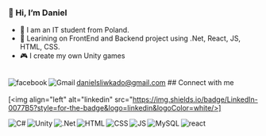 ### 👋 Hi, I’m Daniel
- 🔭 I am an IT student from Poland.
- 🌱 Learining on FrontEnd and Backend project using .Net, React, JS, HTML, CSS.
- 🎮 I create my own Unity games

<br> danielsliwkado@gmail.com ## Connect with me  [<img align="left" alt="facebook" src="https://img.shields.io/badge/facebook-%231877F2.svg?&style=for-the-badge&logo=facebook&logoColor=white" />](https://www.facebook.com/daniel.sliwka.7/)[<img align="left" alt="Gmail" src="https://img.shields.io/badge/Gmail-D14836?style=for-the-badge&logo=gmail&logoColor=white" />](https://mail.google.com/)<br>
<br>[<img align="left" alt="linkedin" src="https://img.shields.io/badge/LinkedIn-0077B5?style=for-the-badge&logo=linkedin&logoColor=white/>]<br>

<img align="left" alt="C#" src="https://img.shields.io/badge/C%23-239120?style=for-the-badge&logo=c-sharp&logoColor=white" /><img align="left" alt="Unity" src="https://img.shields.io/badge/Unity-100000?style=for-the-badge&logo=unity&logoColor=white" /><img align="left" alt=".Net" src="https://img.shields.io/badge/.NET-5C2D91?style=for-the-badge&logo=.net&logoColor=white" /><img align="left" alt="HTML" src="https://img.shields.io/badge/HTML5-E34F26?style=for-the-badge&logo=html5&logoColor=white" /><img align="left" alt="CSS" src="https://img.shields.io/badge/CSS-239120?&style=for-the-badge&logo=css3&logoColor=white" /><img align="left" alt="JS" src="https://img.shields.io/badge/JavaScript-F7DF1E?style=for-the-badge&logo=javascript&logoColor=black" /><img align="left" alt="MySQL" src="https://img.shields.io/badge/MySQL-00000F?style=for-the-badge&logo=mysql&logoColor=white" /><img align="left" alt="react" src="https://img.shields.io/badge/react%20-%2320232a.svg?&style=for-the-badge&logo=react&logoColor=%2361DAFB" /><br>
<br>
<!---
Ramzes9090/Ramzes9090 is a ✨ special ✨ repository because its `README.md` (this file) appears on your GitHub profile.
You can click the Preview link to take a look at your changes.
--->
